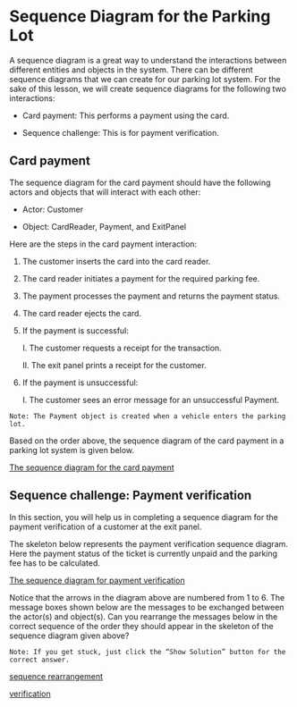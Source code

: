 # Sequence Diagram for the Parking Lot
A sequence diagram is a great way to understand the interactions between different entities and objects in the system. There can be different sequence diagrams that we can create for our parking lot system. For the sake of this lesson, we will create sequence diagrams for the following two interactions:

- Card payment: This performs a payment using the card.

- Sequence challenge: This is for payment verification.

## Card payment
The sequence diagram for the card payment should have the following actors and objects that will interact with each other:

- Actor: Customer

- Object: CardReader, Payment, and ExitPanel

Here are the steps in the card payment interaction:

1. The customer inserts the card into the card reader.

2. The card reader initiates a payment for the required parking fee.

3. The payment processes the payment and returns the payment status.

4. The card reader ejects the card.

5. If the payment is successful:

    I. The customer requests a receipt for the transaction.

    II. The exit panel prints a receipt for the customer.

6. If the payment is unsuccessful:

    I. The customer sees an error message for an unsuccessful Payment.
```
Note: The Payment object is created when a vehicle enters the parking lot.
```
Based on the order above, the sequence diagram of the card payment in a parking lot system is given below.

[The sequence diagram for the card payment](./payment.png)

## Sequence challenge: Payment verification
In this section, you will help us in completing a sequence diagram for the payment verification of a customer at the exit panel.

The skeleton below represents the payment verification sequence diagram. Here the payment status of the ticket is currently unpaid and the parking fee has to be calculated.

[The sequence diagram for payment verification](./verification.png)

Notice that the arrows in the diagram above are numbered from 1 to 6. The message boxes shown below are the messages to be exchanged between the actor(s) and object(s). Can you rearrange the messages below in the correct sequence of the order they should appear in the skeleton of the sequence diagram given above?
```
Note: If you get stuck, just click the “Show Solution” button for the correct answer.
```
[sequence rearrangement](./seqarrange.png)

[verification](./paymentverification.png)
